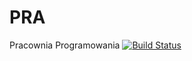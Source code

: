 # PRA
Pracownia Programowania
[![Build Status](https://travis-ci.org/szypol/PRA.svg?branch=master)](https://travis-ci.org/szypol/PRA)
